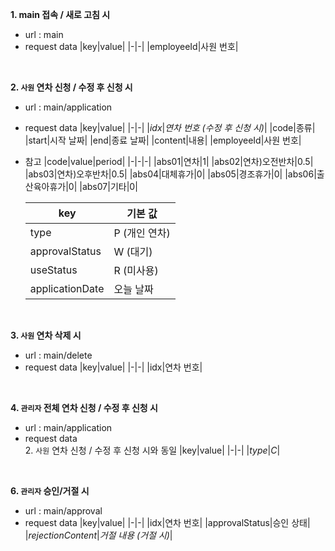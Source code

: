 <b>1. main 접속 / 새로 고침 시</b>
- url : main
- request data
    |key|value|
    |-|-|
    |employeeId|사원 번호|

<br>

<b>2. `사원` 연차 신청 / 수정 후 신청 시</b>
- url : main/application
- request data
    |key|value|
    |-|-|
    |<i>idx</i>|<i>연차 번호 (수정 후 신청 시)</i>|
    |code|종류|
    |start|시작 날짜|
    |end|종료 날짜|
    |content|내용|
    |employeeId|사원 번호|
- 참고
    |code|value|period|
    |-|-|-|
    |abs01|연차|1|
    |abs02|연차)오전반차|0.5|
    |abs03|연차)오후반차|0.5|
    |abs04|대체휴가|0|
    |abs05|경조휴가|0|
    |abs06|출산육아휴가|0|
    |abs07|기타|0|

    |key|기본 값|
    |-|-|
    |type|P (개인 연차)|
    |approvalStatus|W (대기)|
    |useStatus|R (미사용)|
    |applicationDate|오늘 날짜|

<br>

<b>3. `사원` 연차 삭제 시</b>
- url : main/delete
- request data
    |key|value|
    |-|-|
    |idx|연차 번호|

<br>

<b>4. `관리자` 전체 연차 신청 / 수정 후 신청 시</b>
- url : main/application
- request data <br>
    2. `사원` 연차 신청 / 수정 후 신청 시와 동일
    |key|value|
    |-|-|
    |<i>type</i>|<i>C</i>|

<br>

<b>6. `관리자` 승인/거절 시</b>
- url : main/approval
- request data
    |key|value|
    |-|-|
    |idx|연차 번호|
    |approvalStatus|승인 상태|
    |<i>rejectionContent</i>|<i>거절 내용 (거절 시)</i>|
